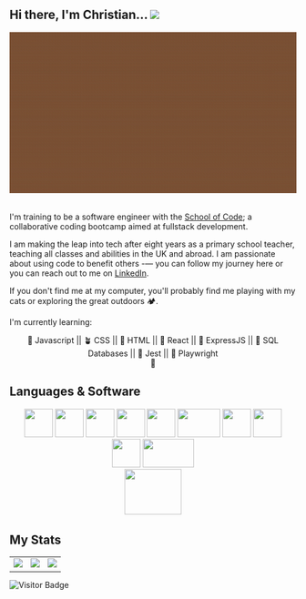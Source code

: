 ## Hi there, I'm Christian... <img src="https://media.giphy.com/media/hvRJCLFzcasrR4ia7z/giphy.gif" width="25px"></a>

![](https://github.com/lastcastleofbowser/lastcastleofbowser/blob/main/cw_banner.gif)

##
<!-- <img src="https://user-images.githubusercontent.com/123087687/221354891-28eb9411-16df-453f-8c34-a80b7b90ba49.jpeg" width="271" height="310"> -->

I'm training to be a software engineer with the [School of Code](https://www.schoolofcode.co.uk); a collaborative coding bootcamp aimed at fullstack development.

I am making the leap into tech after eight years as a primary school teacher, teaching all classes and abilities in the UK and abroad. I am passionate about using code to benefit others -— you can follow my journey here or you can reach out to me on [LinkedIn](https://www.linkedin.com/in/christianwillcox/).

If you don't find me at my computer, you'll probably find me playing with my cats or exploring the great outdoors 🏕️.

I'm currently learning:

<div align = "center">
 🌾 Javascript || 🪴 CSS || 🌿 HTML || 🌿 React || 🌱 ExpressJS || 🌱 SQL Databases || 🌱 Jest || 🌱 Playwright
 
<br>
🤟
</div>


## Languages & Software

<div align = "center">
<img src = "https://user-images.githubusercontent.com/123087687/230131452-03351879-78d1-48cd-8086-dec045623bd5.png" width="50" height="50"><!--HTML-->
<img src = "https://user-images.githubusercontent.com/123087687/230131156-f47258e5-a301-4b75-8741-228628028493.png" width="50" height="50"> <!--CSS-->
<img src = "https://user-images.githubusercontent.com/123087687/230131671-46602ef8-d0f0-436b-a95c-797708909281.png" width="50" height="50"><!--JS-->
<img src = "https://user-images.githubusercontent.com/123087687/230130110-c1fbd578-7bb3-4b86-a979-908a9c762cb2.png" width="50" height="50"><!--Jest-->
<img src = "https://user-images.githubusercontent.com/123087687/230130352-f1a5df84-8e5c-4f90-83d2-012400fd777b.png" width="50" height="50"> <!--Playwright-->
 <img src = "https://user-images.githubusercontent.com/123087687/230385207-fb55b675-5978-4a60-aa6d-29ab0d69f3db.png" width="75" height="50"> <!--Figma--> 
  <img src = "https://user-images.githubusercontent.com/123087687/230386768-3c992ef3-2b49-4e58-99e1-daa9dad076d3.png" width="50" height="50"> <!--Node JS -->
 <img src = "https://user-images.githubusercontent.com/123087687/230385932-a0e1a648-300d-4582-ad3c-253873a39990.png" width="50" height="50"> <!--Slack-->
    <img src = "https://user-images.githubusercontent.com/123087687/231821468-8a33c894-7b76-4409-8241-6fe1c887e31f.png" width="50" height="50"> <!--React-->
 <img src = "https://github.com/lastcastleofbowser/lastcastleofbowser/assets/123087687/48591c73-963d-46e3-a9cc-1d97487c7d3b" width="90" height="50"> <!--SQL-->
 <br>
<img src = "https://github.com/lastcastleofbowser/lastcastleofbowser/assets/123087687/f6bd5938-843d-4d54-bcf8-e38547a3b49a" width="100" height="80"> <!--ExpressJS-->



</div>

## My Stats

<table>
 <tr>
<td align=top><img src = "https://github-readme-stats.vercel.app/api/?username=lastcastleofbowser&count_private=true&theme=tokyonight&showicons=true"></td>
<td align=top><img src ="https://github-readme-stats.vercel.app/api/top-langs/?username=lastcastleofbowser&langs_count=5&theme=tokyonight"></td>
 <td align=top><img src ="https://www.codewars.com/users/lastcastleofbowser/badges/large"></td>
</tr>
</table>

![Visitor Badge](https://visitor-badge.laobi.icu/badge?page_id=lastcastleofboswer.lastcastleofbowser)


<!--
**lastcastleofbowser/lastcastleofbowser** is a ✨ _special_ ✨ repository because its `README.md` (this file) appears on your GitHub profile.

Here are some ideas to get you started:

- 🔭 I’m currently working on ...
- 🌱 I’m currently learning ...
- 👯 I’m looking to collaborate on ...
- 🤔 I’m looking for help with ...
- 💬 Ask me about ...
- 📫 How to reach me: ...
- 😄 Pronouns: ...
- ⚡ Fun fact: ...
-->
